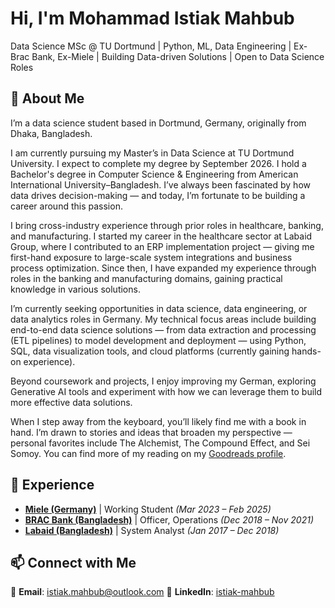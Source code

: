 # Hi, I'm Mohammad Istiak Mahbub
Data Science MSc @ TU Dortmund | Python, ML, Data Engineering | Ex-Brac Bank, Ex-Miele | Building Data-driven Solutions | Open to Data Science Roles

## 🚀 About Me
I’m a data science student based in Dortmund, Germany, originally from Dhaka, Bangladesh.

I am currently pursuing my Master’s in Data Science at TU Dortmund University. I expect to complete my degree by September 2026. I hold a Bachelor's degree in Computer Science & Engineering from American International University–Bangladesh. I’ve always been fascinated by how data drives decision-making — and today, I’m fortunate to be building a career around this passion.

I bring cross-industry experience through prior roles in healthcare, banking, and manufacturing. I started my career in the healthcare sector at Labaid Group, where I contributed to an ERP implementation project — giving me first-hand exposure to large-scale system integrations and business process optimization. Since then, I have expanded my experience through roles in the banking and manufacturing domains, gaining practical knowledge in various solutions.

I’m currently seeking opportunities in data science, data engineering, or data analytics roles in Germany. My technical focus areas include building end-to-end data science solutions — from data extraction and processing (ETL pipelines) to model development and deployment — using Python, SQL, data visualization tools, and cloud platforms (currently gaining hands-on experience).

Beyond coursework and projects, I enjoy improving my German, exploring Generative AI tools and experiment with how we can leverage them to build more effective data solutions.

When I step away from the keyboard, you’ll likely find me with a book in hand. I’m drawn to stories and ideas that broaden my perspective — personal favorites include The Alchemist, The Compound Effect, and Sei Somoy. You can find more of my reading on my [Goodreads profile](https://www.goodreads.com/user/show/57002361-istiak-mahbub).

## 💼 Experience
- **[Miele (Germany)](https://www.miele.com/)** | Working Student *(Mar 2023 – Feb 2025)*
- **[BRAC Bank (Bangladesh)](https://www.bracbank.com/)** | Officer, Operations *(Dec 2018 – Nov 2021)*
- **[Labaid (Bangladesh)](https://labaid.com.bd/)** | System Analyst *(Jan 2017 – Dec 2018)*

## 📫 Connect with Me
📧 **Email**: istiak.mahbub@outlook.com
🔗 **LinkedIn**: [istiak-mahbub](https://www.linkedin.com/in/istiak-mahbub/)
